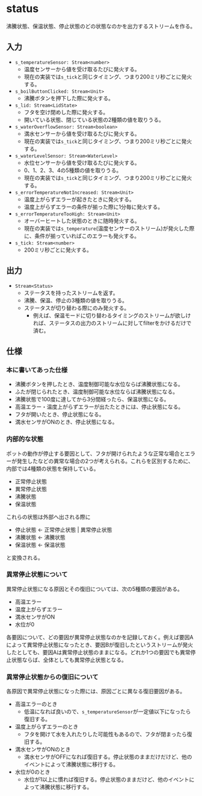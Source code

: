 # status

沸騰状態、保温状態、停止状態のどの状態なのかを出力するストリームを作る。

## 入力

- `s_temperatureSensor: Stream<number>`
  - 温度センサーから値を受け取るたびに発火する。
  - 現在の実装では`s_tick`と同じタイミング、つまり200ミリ秒ごとに発火する。
- `s_boilButtonClicked: Stream<Unit>`
  - 沸騰ボタンを押下した際に発火する。
- `s_lid: Stream<LidState>`
  - フタを空け閉めした際に発火する。
  - 開いている状態、閉じている状態の2種類の値を取りうる。
- `s_waterOverflowSensor: Stream<boolean>`
  - 満水センサーから値を受け取るたびに発火する。
  - 現在の実装では`s_tick`と同じタイミング、つまり200ミリ秒ごとに発火する。
- `s_waterLevelSensor: Stream<WaterLevel>`
  - 水位センサーから値を受け取るたびに発火する。
  - 0、1、2、3、4の5種類の値を取りうる。
  - 現在の実装では`s_tick`と同じタイミング、つまり200ミリ秒ごとに発火する。
- `s_errorTemperatureNotIncreased: Stream<Unit>`
  - 温度上がらずエラーが起きたときに発火する。
  - 温度上がらずエラーの条件が揃った際に1分毎に発火する。
- `s_errorTemperatureTooHigh: Stream<Unit>`
  - オーバーヒートした状態のときに随時発火する。
  - 現在の実装では`s_temperature`(温度センサーのストリーム)が発火した際に、条件が揃っていればこのエラーも発火する。
- `s_tick: Stream<number>`
  - 200ミリ秒ごとに発火する。

## 出力

- `Stream<Status>`
  - ステータスを持ったストリームを返す。
  - 沸騰、保温、停止の3種類の値を取りうる。
  - ステータスが切り替わる際にのみ発火する。
    - 例えば、保温モードに切り替わるタイミングのストリームが欲しければ、ステータスの出力のストリームに対してfilterをかけるだけで済む。

## 仕様

### 本に書いてあった仕様

- 沸騰ボタンを押したとき、温度制御可能な水位ならば沸騰状態になる。
- ふたが閉じられたとき、温度制御可能な水位ならば沸騰状態になる。
- 沸騰状態で100度に達してから3分間経ったら、保温状態になる。
- 高温エラー・温度上がらずエラーが出たたときには、停止状態になる。
- フタが開いたとき、停止状態になる。
- 満水センサがONのとき、停止状態になる。

### 内部的な状態

ポットの動作が停止する要因として、フタが開けられたような正常な場合とエラーが発生したなどの異常な場合の2つが考えられる。これらを区別するために、内部では4種類の状態を保持している。

- 正常停止状態
- 異常停止状態
- 沸騰状態
- 保温状態

これらの状態は外部へ出される際に

- 停止状態 <- 正常停止状態 | 異常停止状態
- 沸騰状態 <- 沸騰状態
- 保温状態 <- 保温状態

と変換される。

### 異常停止状態について

異常停止状態になる原因とその復旧については、次の5種類の要因がある。

- 高温エラー
- 温度上がらずエラー
- 満水センサがON
- 水位が0

各要因について、どの要因が異常停止状態なのかを記録しておく。例えば要因Aによって異常停止状態になったとき、要因Bが復旧したというストリームが発火したとしても、要因Aは異常停止状態のままになる。どれか1つの要因でも異常停止状態ならば、全体としても異常停止状態となる。

### 異常停止状態からの復旧について

各原因で異常停止状態になった際には、原因ごとに異なる復旧要因がある。

- 高温エラーのとき
  - 低温になれば良いので、`s_temperatureSensor`が一定値以下になったら復旧する。
- 温度上がらずエラーのとき
  - フタを開けて水を入れたりした可能性もあるので、フタが閉まったら復旧する。
- 満水センサがONのとき
  - 満水センサがOFFになれば復旧する。停止状態のままだけだけど、他のイベントによって沸騰状態に移行する。
- 水位が0のとき
  - 水位が1以上に慣れば復旧する。停止状態のままだけど、他のイベントによって沸騰状態に移行する。
